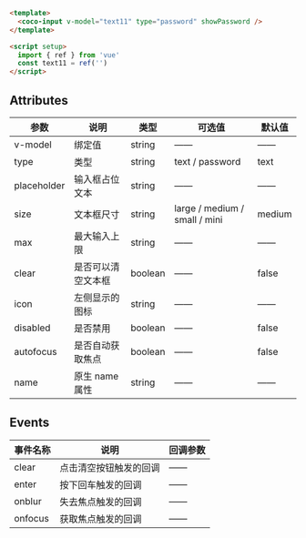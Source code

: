 ```html
<template>
  <coco-input v-model="text11" type="password" showPassword />
</template>

<script setup>
  import { ref } from 'vue'
  const text11 = ref('')
</script>
```

## Attributes

| 参数        | 说明               | 类型    | 可选值                        | 默认值 |
| ----------- | ------------------ | ------- | ----------------------------- | ------ |
| v-model     | 绑定值             | string  | ——                            | ——     |
| type        | 类型               | string  | text / password               | text   |
| placeholder | 输入框占位文本     | string  | ——                            | ——     |
| size        | 文本框尺寸         | string  | large / medium / small / mini | medium |
| max         | 最大输入上限       | string  | ——                            | ——     |
| clear       | 是否可以清空文本框 | boolean | ——                            | false  |
| icon        | 左侧显示的图标     | string  | ——                            | ——     |
| disabled    | 是否禁用           | boolean | ——                            | false  |
| autofocus   | 是否自动获取焦点   | boolean | ——                            | false  |
| name        | 原生 name 属性     | string  | ——                            | ——     |

## Events

| 事件名称 | 说明                   | 回调参数 |
| -------- | ---------------------- | -------- |
| clear    | 点击清空按钮触发的回调 | ——       |
| enter    | 按下回车触发的回调     | ——       |
| onblur   | 失去焦点触发的回调     | ——       |
| onfocus  | 获取焦点触发的回调     | ——       |

